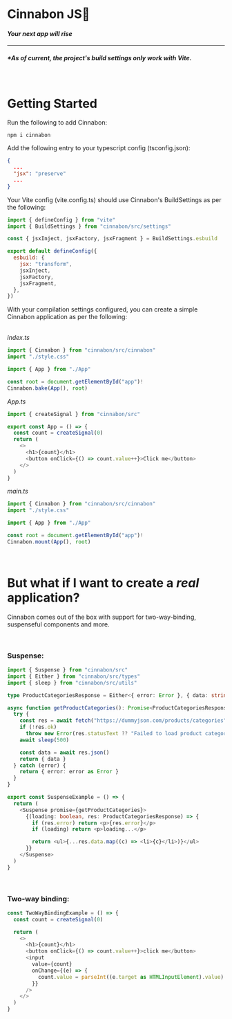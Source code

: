 # **Cinnabon JS**🥧

#### _Your next app will rise_

---

##### \*_As of current, the project's build settings only work with Vite._

<br >

# Getting Started

Run the following to add Cinnabon:

`npm i cinnabon`

Add the following entry to your typescript config (tsconfig.json):

```json
{
  ...
  "jsx": "preserve"
  ...
}
```

Your Vite config (vite.config.ts) should use Cinnabon's BuildSettings as per the following:

```js
import { defineConfig } from "vite"
import { BuildSettings } from "cinnabon/src/settings"

const { jsxInject, jsxFactory, jsxFragment } = BuildSettings.esbuild

export default defineConfig({
  esbuild: {
    jsx: "transform",
    jsxInject,
    jsxFactory,
    jsxFragment,
  },
})
```

With your compilation settings configured, you can create a simple Cinnabon application as per the following:
<br />
<br />

_index.ts_

```js
import { Cinnabon } from "cinnabon/src/cinnabon"
import "./style.css"

import { App } from "./App"

const root = document.getElementById("app")!
Cinnabon.bake(App(), root)

```

_App.ts_

```js
import { createSignal } from "cinnabon/src"

export const App = () => {
  const count = createSignal(0)
  return (
    <>
      <h1>{count}</h1>
      <button onClick={() => count.value++}>Click me</button>
    </>
  )
}
```

_main.ts_

```js
import { Cinnabon } from "cinnabon/src/cinnabon"
import "./style.css"

import { App } from "./App"

const root = document.getElementById("app")!
Cinnabon.mount(App(), root)
```

<br>

# But what if I want to create a _real_ application?

Cinnabon comes out of the box with support for two-way-binding, suspenseful components and more.

<br>

### **Suspense:**

```ts
import { Suspense } from "cinnabon/src"
import { Either } from "cinnabon/src/types"
import { sleep } from "cinnabon/src/utils"

type ProductCategoriesResponse = Either<{ error: Error }, { data: string[] }>

async function getProductCategories(): Promise<ProductCategoriesResponse> {
  try {
    const res = await fetch("https://dummyjson.com/products/categories")
    if (!res.ok)
      throw new Error(res.statusText ?? "Failed to load product categories")
    await sleep(500)

    const data = await res.json()
    return { data }
  } catch (error) {
    return { error: error as Error }
  }
}

export const SuspenseExample = () => {
  return (
    <Suspense promise={getProductCategories}>
      {(loading: boolean, res: ProductCategoriesResponse) => {
        if (res.error) return <p>{res.error}</p>
        if (loading) return <p>loading...</p>

        return <ul>{...res.data.map((c) => <li>{c}</li>)}</ul>
      }}
    </Suspense>
  )
}
```

<br>

### **Two-way binding:**

```js
const TwoWayBindingExample = () => {
  const count = createSignal(0)

  return (
    <>
      <h1>{count}</h1>
      <button onClick={() => count.value++}>click me</button>
      <input
        value={count}
        onChange={(e) => {
          count.value = parseInt((e.target as HTMLInputElement).value)
        }}
      />
    </>
  )
}
```

